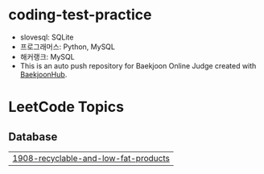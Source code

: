 # coding-test-practice
- slovesql: SQLite
- 프로그래머스: Python, MySQL
- 해커랭크: MySQL
- This is an auto push repository for Baekjoon Online Judge created with [BaekjoonHub](https://github.com/BaekjoonHub/BaekjoonHub).
<!---LeetCode Topics Start-->
# LeetCode Topics
## Database
|  |
| ------- |
| [1908-recyclable-and-low-fat-products](https://github.com/wonyeongdeok/coding-test-practice/tree/master/1908-recyclable-and-low-fat-products) |
<!---LeetCode Topics End-->
